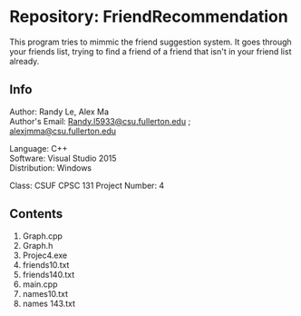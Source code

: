 # Repository: FriendRecommendation
This program tries to mimmic the friend suggestion system. It goes through your friends list, trying to find a friend of a friend that isn't in your friend list already.

## Info
Author: Randy Le, Alex Ma<br>
Author's Email: Randy.l5933@csu.fullerton.edu ; alexjmma@csu.fullerton.edu <br>

Language: C++ <br>
Software: Visual Studio 2015<br>
Distribution: Windows<br>

Class: CSUF CPSC 131 
Project Number: 4


## Contents
1. Graph.cpp
2. Graph.h
3. Projec4.exe
4. friends10.txt
5. friends140.txt
6. main.cpp
7. names10.txt
8. names 143.txt
